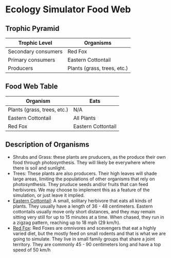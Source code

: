 # Ecology Simulator Food Web

## Trophic Pyramid

| Trophic Level  |  Organisms |
|---|---|
| Secondary consumers | Red Fox |
| Primary consumers | Eastern Cottontail |
| Producers | Plants (grass, trees, etc.) |

## Food Web Table

| Organism | Eats |
|---|---|
| Plants (grass, trees, etc.) | N/A |
| Eastern Cottontail | All Plants |
| Red Fox | Eastern Cottontail |

## Description of Organisms

- Shrubs and Grass: these plants are pruducers, as the produce their own food through photosynthesis. They will likely be everywhere where there is soil and sunlight.
- Trees: These plants are also producers. Their high leaves will shade large areas, limiting the populations of other organisms that rely on photosynthesis. They pruduce seeds and/or fruits that can feed herbivores. We may choose to implement this as a feature of the simulation, or just leave it implied.
- [Eastern Cottontail](https://animalia.bio/eastern-cottontail#description): A small, solitary herbivore that eats all kinds of plants. They usually have a length of 36 - 48 centimeters. Eastern cottontails usually move only short distances, and they may remain sitting very still for up to 15 minutes at a time. When chased, they run in a zigzag pattern, reaching up to 18 mph (29 km/h).
- [Red Fox](https://animalia.bio/red-fox#distribution): Red Foxes are omnivores and scevengers that eat a highly varied diet, but the mostly feed on small rodents and that is what we are going to simulate. They live in small family groups that share a joint territory. They are commonly 45 - 90 centimeters long and have a top speed of 50 km/h
